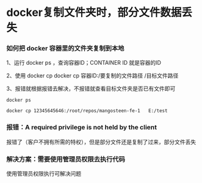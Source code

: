 # docker复制文件夹时，部分文件数据丢失

### 如何把 docker 容器里的文件夹复制到本地

1、运行 docker ps ，查询容器ID；CONTAINER ID 就是容器的ID

2、使用 docker cp
    docker cp 容器ID:/要复制的文件路径 /目标文件路径

3、报错就根据报错去解决，不报错就查看目标文件夹是否已有文件即可
```
docker ps

docker cp 12345645646:/root/repos/mangosteen-fe-1   E:/test
```

### 报错：A required privilege is not held by the client
    
  报错了（客户不拥有所需的特权），但是部分文件还是复制了过来，部分文件丢失


### 解决方案：需要使用管理员权限去执行代码
    
  使用管理员权限执行可解决问题



